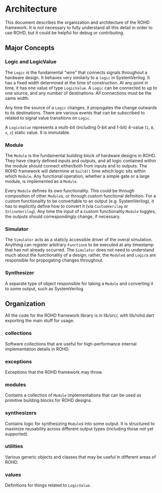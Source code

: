 
# Architecture

This document describes the organization and architecture of the ROHD framework.  It is not necessary to fully understand all this detail in order to use ROHD, but it could be helpful for debug or contributing.

## Major Concepts

### Logic and LogicValue

The `Logic` is the fundamental "wire" that connects signals throughout a hardware design.  It behaves very similarly to a `logic` in SystemVerilog.  It has a fixed width determined at the time of construction.  At any point in time, it has one value of type `LogicValue`.  A `Logic` can be connected to up to one source, and any number of destinations.  All connections must be the same width.

Any time the source of a `Logic` changes, it propogates the change outwards to its destinations.  There are various events that can be subscribed to related to signal value transitions on `Logic`.

A `LogicValue` represents a multi-bit (including 0-bit and 1-bit) 4-value (`1`, `0`, `x`, `z`) static value.  It is immutable.

### Module

The `Module` is the fundamental building block of hardware designs in ROHD.  They have clearly defined inputs and outputs, and all logic contained within the module should connect either/both from inputs and to outputs.  The ROHD framework will determine at `build()` time which logic sits within which `Module`.  Any functional operation, whether a simple gate or a large module, is implemented as a `Module`.

Every `Module` defines its own functionality.  This could be through composition of other `Module`s, or through custom functional definition.  For a custom functionality to be convertable to an output (e.g. SystemVerilog), it has to explicitly define how to convert it (via `CustomVerilog` or `InlineVerilog`).  Any time the input of a custom functionality `Module` toggles, the outputs should correspondingly change, if necessary.

### Simulator

The `Simulator` acts as a staticly accessible driver of the overal simulation.  Anything can register arbitrary `Function`s to be executed at any timestamp that has not already occurred.  The `Simulator` does not need to understand much about the functionality of a design; rather, the `Module`s and `Logic`s are responsible for propogating changes throughout.

### Synthesizer

A separate type of object responsible for taking a `Module` and converting it to some output, such as SystemVerilog.

## Organization

All the code for the ROHD framework library is in lib/src/, with lib/rohd.dart exporting the main stuff for usage.

### collections

Software collections that are useful for high-performance internal implementation details in ROHD.

### exceptions

Exceptions that the ROHD framework may throw.

### modules

Contains a collection of `Module` implementations that can be used as primitive building blocks for ROHD designs.

### synthesizers

Contains logic for synthesizing `Module`s into some output.  It is structured to maximize reusability across different output types (including those not yet supported).

### utilities

Various generic objects and classes that may be useful in different areas of ROHD.

### values

Definitions for things related to `LogicValue`.
